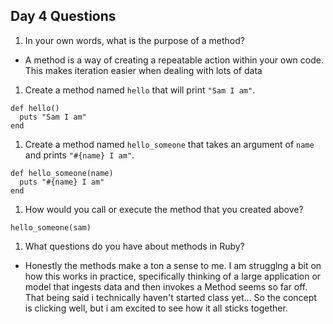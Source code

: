 ## Day 4 Questions

1. In your own words, what is the purpose of a method?
* A method is a way of creating a repeatable action within your own code. This makes iteration easier when dealing with lots of data
1. Create a method named `hello` that will print `"Sam I am"`.
```
def hello()
  puts "Sam I am"
end
```
1. Create a method named `hello_someone` that takes an argument of `name` and prints `"#{name} I am"`.
```
def hello_someone(name)
  puts "#{name} I am"
end
```
1. How would you call or execute the method that you created above?

`hello_someone(sam)`
1. What questions do you have about methods in Ruby?
* Honestly the methods make a ton a sense to me. I am strugglng a bit on how this works in practice, specifically thinking of a large application or model that ingests data and then invokes a Method seems so far off. That being said i technically haven't started class yet... So the concept is clicking well, but i am excited to see how it all sticks together.
